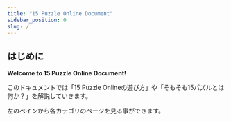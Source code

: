 ```yaml
---
title: "15 Puzzle Online Document"
sidebar_position: 0
slug: /
---
```


## はじめに

**Welcome to 15 Puzzle Online Document!**

このドキュメントでは「15 Puzzle Onlineの遊び方」や「そもそも15パズルとは何か？」を解説していきます。

左のペインから各カテゴリのページを見る事ができます。

